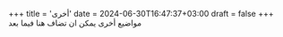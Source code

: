 +++
title = 'أخرى'
date = 2024-06-30T16:47:37+03:00
draft = false
+++
مواضيع أخرى يمكن ان تضاف هنا فيما بعد